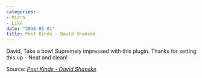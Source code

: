```yaml
---
categories:
- Micro
- Like
date: "2016-05-01"
title: Post Kinds - David Shanske
---
```


David, Take a bow! Supremely impressed with this plugin. Thanks for setting this up - Neat and clean!

Source: _[Post Kinds - David Shanske](https://david.shanske.com/projects/indieweb/post-kinds/)_
